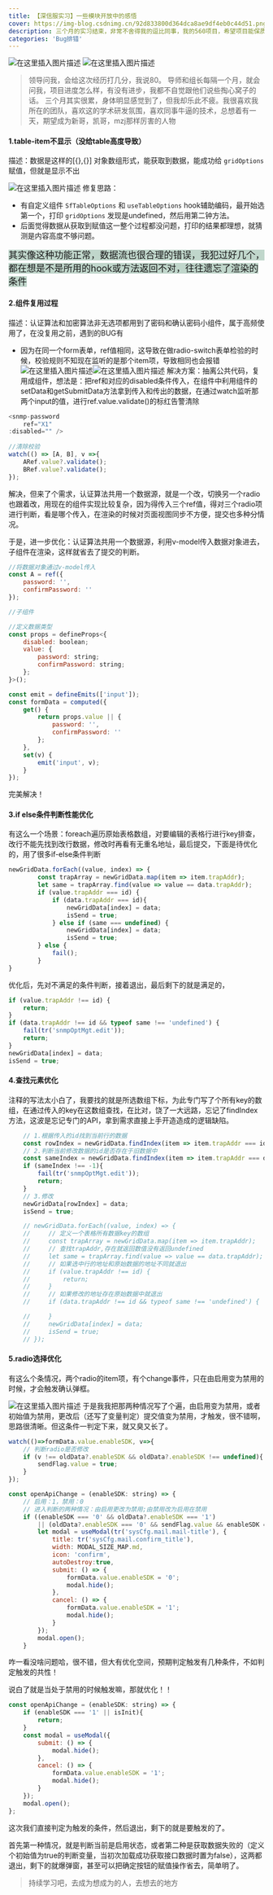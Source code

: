 ```yaml
---
title: 【深信服实习】一些模块开放中的感悟
cover: https://img-blog.csdnimg.cn/92d833800d364dca8ae9df4eb0c44d51.png
description: 三个月的实习结束，非常不舍得我的逗比同事，我的560项目，希望项目能保质交付吧。感谢新哥导师和努力的自己，技术增长了很多，明白了很多，愚钝者多学，涅槃重生。
categories: 'Bug排错'
---
```


![在这里插入图片描述](https://img-blog.csdnimg.cn/ea105c3cec7b4b9994f9d97ee178c606.png)
![在这里插入图片描述](https://img-blog.csdnimg.cn/8605fac1cf5a4f95a05a284a6b5921fc.png)
> 领导问我，会给这次经历打几分，我说80。
> 导师和组长每隔一个月，就会问我，项目进度怎么样，有没有进步，我都不自觉跟他们说些掏心窝子的话。
> 三个月其实很累，身体明显感觉到了，但我却乐此不疲。我很喜欢我所在的团队，喜欢这的学术研发氛围，喜欢同事牛逼的技术，总想着有一天，期望成为新哥，凯哥，mzj那样厉害的人物



#### 1.table-item不显示（没给table高度导致）
描述：数据是这样的[{},{}] 对象数组形式，能获取到数据，能成功给 `gridOptions` 赋值，但就是显示不出

![在这里插入图片描述](https://img-blog.csdnimg.cn/37598aaadb8b4a73823b79e7517d3bcc.png#pic_center)
修复思路：

- 有自定义组件 `SfTableOptions` 和 `useTableOptions` hook辅助编码，最开始选第一个，打印 `gridOptions` 发现是undefined，然后用第二钟方法。
- 后面觉得数据从获取到赋值这一整个过程都没问题，打印的结果都理想，就猜测是内容高度不够问题。


<font style="background:#c0d6cb;color=green"   size=4>其实像这种功能正常，数据流也很合理的错误，我犯过好几个，都在想是不是所用的hook或方法返回不对，往往遗忘了渲染的条件</font>

#### 2.组件复用过程
描述：认证算法和加密算法非无选项都用到了密码和确认密码小组件，属于高频使用了，在没复用之前，遇到的BUG有

- 因为在同一个form表单，ref值相同，这导致在做radio-switch表单检验的时候，校验规则不知现在监听的是那个item项，导致相同也会报错
![在这里插入图片描述](https://img-blog.csdnimg.cn/1a01b1877bd0416eabce6391485375ac.png#pic_center)![在这里插入图片描述](https://img-blog.csdnimg.cn/e819d42d60e340c2ab14bc58d2a13cea.png#pic_center)
解决方案：抽离公共代码，复用成组件，想法是：把ref和对应的disabled条件传入，在组件中利用组件的setData和getSubmitData方法拿到传入和传出的数据，在通过watch监听那两个input的值，进行ref.value.validate()的标红告警清除

```javascript
<snmp-password
 	ref="X1"
:disabled="" />
    
//清除校验
watch(() => [A, B], v =>{
    ARef.value?.validate();
    BRef.value?.validate();
});
```

解决，但来了个需求，认证算法共用一个数据源，就是一个改，切换另一个radio也跟着改，用现在的组件实现比较复杂，因为得传入三个ref值，得对三个radio项进行判断，看是哪个传入，在渲染的时候对页面视图同步不方便，提交也多种分情况。

于是，进一步优化：认证算法共用一个数据源，利用v-model传入数据对象进去，子组件在渲染，这样就省去了提交的判断。

```javascript
//将数据对象通过v-model传入
const A = ref({
    password: '',
    confirmPassword: ''
});

//子组件

//定义数据类型
const props = defineProps<{
    disabled: boolean;
    value: {
        password: string;
        confirmPassword: string;
    };
}>();

const emit = defineEmits(['input']);
const formData = computed({
    get() {
        return props.value || {
            password: '',
            confirmPassword: ''
        };
    },
    set(v) {
        emit('input', v);
    }
});
```

完美解决！




#### 3.if else条件判断性能优化

有这么一个场景：foreach遍历原始表格数组，对要编辑的表格行进行key排查，改行不能先找到改行数据，修改时再看有无重名地址，最后提交，下面是待优化的，用了很多if-else条件判断

```javascript
newGridData.forEach((value, index) => {
        const trapArray = newGridData.map(item => item.trapAddr);
        let same = trapArray.find(value => value == data.trapAddr);
        if (value.trapAddr === id) {
            if (data.trapAddr === id){
                newGridData[index] = data;
                isSend = true;
            } else if (same === undefined) {
                newGridData[index] = data;
                isSend = true;
        } else {
       		fail();
    	}
}
```

优化后，先对不满足的条件判断，接着退出，最后剩下的就是满足的，

```javascript
if (value.trapAddr !== id) {
    return;
}
if (data.trapAddr !== id && typeof same !== 'undefined') {
    fail(tr('snmpOptMgt.edit'));
    return;
}
newGridData[index] = data;
isSend = true;
```

#### 4.查找元素优化

注释的写法太小白了，我要找的就是所选数组下标，为此专门写了个所有key的数组，在通过传入的key在这数组查找，在比对，饶了一大远路，忘记了findIndex方法，这波是忘记专门的API，拿到需求直接上手开造造成的逻辑缺陷。

```javascript
    // 1.根据传入的id找到当前行的数据
    const rowIndex = newGridData.findIndex(item => item.trapAddr === id);
    // 2.判断当前修改数据的id是否存在于旧数据中
    const sameIndex = newGridData.findIndex(item => item.trapAddr === data.trapAddr);
    if (sameIndex !== -1){
        fail(tr('snmpOptMgt.edit'));
        return;
    }
    // 3.修改
    newGridData[rowIndex] = data;
    isSend = true;

    // newGridData.forEach((value, index) => {
    //     // 定义一个表格所有数据key的数组
    //     const trapArray = newGridData.map(item => item.trapAddr);
    //     // 查找trapAddr,存在就返回数值没有返回undefined
    //     let same = trapArray.find(value => value == data.trapAddr);
    //     // 如果选中行的地址和原始数据的地址不同就退出
    //     if (value.trapAddr !== id) {
    //         return;
    //     }
    //     // 如果修改的地址存在原始数据中就退出
    //     if (data.trapAddr !== id && typeof same !== 'undefined') {

    //     }
    //     newGridData[index] = data;
    //     isSend = true;
    // });
```

#### 5.radio选择优化

有这么个条情况，两个radio的item项，有个change事件，只在由启用变为禁用的时候，才会触发确认弹框。

![在这里插入图片描述](https://img-blog.csdnimg.cn/7119f10b6c9e4e9197ded78c3c3f7775.png#pic_center)
于是我我把那两种情况写了个遍，由启用变为禁用，或者初始值为禁用，更改后（还写了变量判定）提交值变为禁用，才触发，很不错啊，思路很清晰。但这条件一判定下来，就又臭又长了。

```javascript
watch(()=>formData.value.enableSDK, v=>{
    // 判断radio是否修改
    if (v !== oldData?.enableSDK && oldData?.enableSDK !== undefined){
        sendFlag.value = true;
    }
});

const openApiChange = (enableSDK: string) => {
    // 启用：1，禁用：0
    // 进入判断的两种情况：由启用更改为禁用;由禁用改为启用在禁用
    if ((enableSDK === '0' && oldData?.enableSDK === '1')
        || (oldData?.enableSDK === '0' && sendFlag.value && enableSDK === '0')){
        let modal = useModal(tr('sysCfg.mail.mail-title'), {
            title: tr('sysCfg.mail.confirm_title'),
            width: MODAL_SIZE_MAP.md,
            icon: 'confirm',
            autoDestroy:true,
            submit: () => {
                formData.value.enableSDK = '0';
                modal.hide();
            },
            cancel: () => {
                formData.value.enableSDK = '1';
                modal.hide();
            }
        });
        modal.open();
    }
```

咋一看没啥问题哈，很不错，但大有优化空间，预期判定触发有几种条件，不如判定触发的共性！

说白了就是当处于禁用的时候触发嘛，那就优化！！

```javascript
const openApiChange = (enableSDK: string) => {
    if (enableSDK === '1' || isInit){
        return;
    }
    const modal = useModal({
        submit: () => {
            modal.hide();
        },
        cancel: () => {
            formData.value.enableSDK = '1';
            modal.hide();
        }
    });
    modal.open();
};
```

这次我们直接判定为触发的条件，然后退出，剩下的就是要触发的了。

首先第一种情况，就是判断当前是启用状态，或者第二种是获取数据失败的（定义个初始值为true的判断变量，当初次加载成功获取接口数据时置为false），这两都退出，剩下的就爆弹窗，甚至可以把确定按钮的赋值操作省去，简单明了。

> 持续学习吧，去成为想成为的人，去想去的地方
